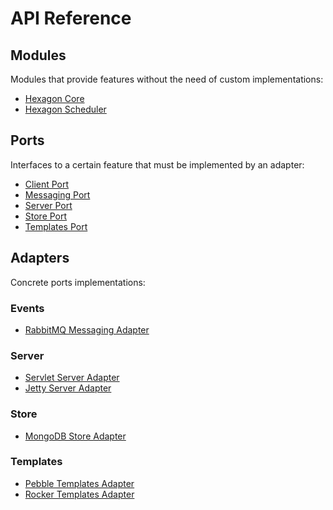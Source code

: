 
API Reference
=============

## Modules

Modules that provide features without the need of custom implementations:

* [Hexagon Core](/api/hexagon_core/index.html)
* [Hexagon Scheduler](/api/hexagon_scheduler/index.html)

## Ports

Interfaces to a certain feature that must be implemented by an adapter:

* [Client Port](/api/port_client/index.html)
* [Messaging Port](/api/port_messaging/index.html)
* [Server Port](/api/port_server/index.html)
* [Store Port](/api/port_store/index.html)
* [Templates Port](/api/port_templates/index.html)

## Adapters

Concrete ports implementations:

### Events
* [RabbitMQ Messaging Adapter](/api/messaging_rabbitmq/index.html)

### Server
* [Servlet Server Adapter](/api/server_servlet/index.html)
* [Jetty Server Adapter](/api/server_jetty/index.html)

### Store
* [MongoDB Store Adapter](/api/store_mongodb/index.html)

### Templates
* [Pebble Templates Adapter](/api/templates_pebble/index.html)
* [Rocker Templates Adapter](/api/templates_rocker/index.html)
